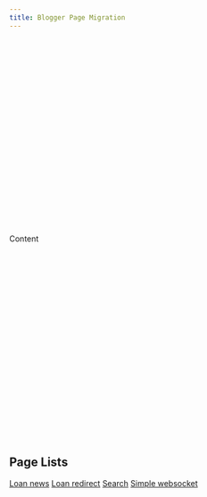 ```yaml
---
title: Blogger Page Migration
---
```


<link rel="stylesheet" href="https://raw.githack.com/dimaslanjaka/Web-Manajemen/master/css/bootstrap-4.5-wrapper.css" />
<style>
  #ads-left, #ads-right {
    height: 350px;
  }
</style>
<div id="bootstrap-wrapper">
  <div class="container">
    <div><ins class="adsbygoogle" style="display: block; text-align: center" data-ad-layout="in-article" data-ad-format="fluid" data-ad-client="ca-pub-1165447249910969" data-ad-slot="8418182273"></ins></div>
    <div class="row m-2">
      <div class="col-md-4" id="ads-left">
        <!-- Auto Square -->
        <ins class="adsbygoogle" style="display: block" data-ad-client="ca-pub-1165447249910969" data-ad-slot="3325057139" data-ad-format="auto" data-full-width-responsive="true"></ins>
      </div>
    </div>
    <div class="col-md-4" id="p-content">Content</div>
    <div class="col-md-4" id="ads-right">
      <!-- Git-Page Square -->
      <ins class="adsbygoogle" style="display: block" data-ad-client="ca-pub-1165447249910969" data-ad-slot="2485594086" data-ad-format="auto" data-full-width-responsive="true"></ins>
    </div>
  </div>
  <div><ins class="adsbygoogle" style="display: block; text-align: center" data-ad-layout="in-article" data-ad-format="fluid" data-ad-client="ca-pub-1165447249910969" data-ad-slot="7823254087"></ins></div>
</div>

## Page Lists
[Loan news](a.html)
[Loan redirect](redirect.html)
[Search](search.html)
[Simple websocket](simple-websocket.html)

<script>
  (adsbygoogle = window.adsbygoogle || []).push({});
  (adsbygoogle = window.adsbygoogle || []).push({});
  (adsbygoogle = window.adsbygoogle || []).push({});
  (adsbygoogle = window.adsbygoogle || []).push({});
</script>
